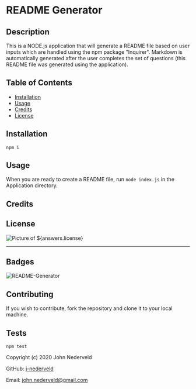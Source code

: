 
  # README Generator

## Description 

This is a NODE.js application that will generate a README file based on user inputs which are handled using the npm package "Inquirer". Markdown is automatically generated after the user completes the set of questions (this README file was generated using the application).

## Table of Contents

* [Installation](#installation)
* [Usage](#usage)
* [Credits](#credits)
* [License](#license)


## Installation
`
npm i
`
## Usage 

When you are ready to create a README file, run `node index.js` in the Application directory.

## Credits



## License

 ![Picture of ${answers.license}](https://img.shields.io/badge/license-MIT-blue.svg)

---

## Badges

![README-Generator](https://img.shields.io/github/languages/top/j-nederveld/README-Generator)

## Contributing

If you wish to contribute, fork the repository and clone it to your local machine.

## Tests
`
npm test
`


Copyright (c) 2020 John Nederveld

GitHub: [j-nederveld](https://github.com/j-nederveld)

Email: john.nederveld@gmail.com
